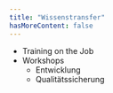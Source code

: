 ```yaml
---
title: "Wissenstransfer"
hasMoreContent: false
---
```


* Training on the Job
* Workshops
    - Entwicklung
    - Qualitätssicherung

<!--more-->


